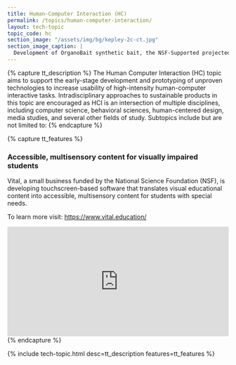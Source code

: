 ```yaml
---
title: Human-Computer Interaction (HC)
permalink: /topics/human-computer-interaction/
layout: tech-topic
topic_code: hc
section_image: "/assets/img/bg/kepley-2c-ct.jpg"
section_image_caption: |
  Development of OrganoBait synthetic bait, the NSF-Supported projected from [Kepley BioSystems]({{ site.baseurl }}/awardees/phase-2/details/?company=kepley-biosystems-incorporated#kepley-biosystems-incorporated) to provide an ocean-restorative alternative bait product
---
```

{% capture tt_description %}
The Human Computer Interaction (HC) topic aims to support the early-stage development and prototyping of unproven technologies to increase usability of high-intensity human-computer interactive tasks. Intradisciplinary approaches to sustainable products in this topic are encouraged as HCI is an intersection of multiple disciplines, including computer science, behavioral sciences, human-centered design, media studies, and several other fields of study. Subtopics include but are not limited to:
{% endcapture %}

{% capture tt_features %}
<div class="usa-section usa-content usa-grid">
  <div class="image-video">
    <div class="usa-width-one-half">
      <h3>Accessible, multisensory content for visually impaired students</h3>
      <p>Vital, a small business funded by the National Science Foundation (NSF), is developing touchscreen-based software that translates visual educational content into accessible, multisensory content for students with special needs.</p>
      <p>To learn more visit: <a href="https://www.vital.education/">https://www.vital.education/</a></p>
    </div>
    <div class="usa-width-one-half">
      <iframe sandbox="allow-same-origin allow-scripts" title="Vital" width="100%" height="250" src="https://www.youtube.com/embed/iKqpWy_9KSE" frameborder="0" allowfullscreen=""></iframe>
    </div>
  </div>
</div>
{% endcapture %}

{% include tech-topic.html desc=tt_description features=tt_features %}
